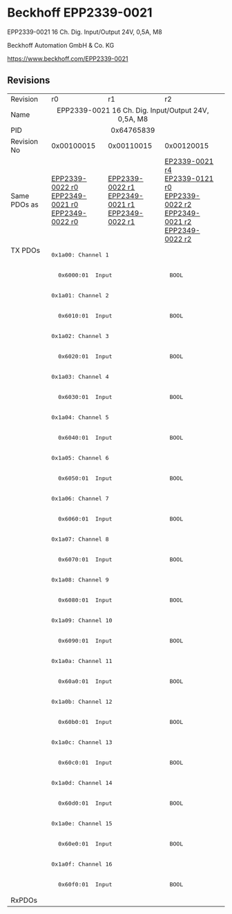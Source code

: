 # Beckhoff EPP2339-0021

EPP2339-0021 16 Ch. Dig. Input/Output 24V, 0,5A, M8

Beckhoff Automation GmbH & Co. KG

https://www.beckhoff.com/EPP2339-0021

## Revisions
<table>
<tr>
<td>Revision</td>
<td>r0</td>
<td>r1</td>
<td>r2</td>
</tr>
<tr>
<td>Name</td>
<td colspan=3 align="center">EPP2339-0021 16 Ch. Dig. Input/Output 24V, 0,5A, M8</td>
</tr>
<tr>
<td>PID</td>
<td colspan=3 align="center">0x64765839</td>
</tr>
<tr>
<td>Revision No</td>
<td>0x00100015</td>
<td>0x00110015</td>
<td>0x00120015</td>
</tr>
<tr>
<td>Same PDOs as</td>
<td><a href="EPP2339-0022.md">EPP2339-0022 r0</a><br/><a href="EPP2349-0021.md">EPP2349-0021 r0</a><br/><a href="EPP2349-0022.md">EPP2349-0022 r0</a></td>
<td><a href="EPP2339-0022.md">EPP2339-0022 r1</a><br/><a href="EPP2349-0021.md">EPP2349-0021 r1</a><br/><a href="EPP2349-0022.md">EPP2349-0022 r1</a></td>
<td><a href="EP2339-0021.md">EP2339-0021 r4</a><br/><a href="EP2339-0121.md">EP2339-0121 r0</a><br/><a href="EPP2339-0022.md">EPP2339-0022 r2</a><br/><a href="EPP2349-0021.md">EPP2349-0021 r2</a><br/><a href="EPP2349-0022.md">EPP2349-0022 r2</a></td>
</tr>
<tr>
<td rowspan=32 valign=top>TX PDOs</td>
<td colspan=3 align="left"><pre>0x1a00: Channel 1</pre></td>
<td></td>
</tr>
<tr>
<td colspan=3 align="left"><pre>  0x6000:01  Input                 BOOL</pre></td>
</tr>
<tr>
<td colspan=3 align="left"><pre>0x1a01: Channel 2</pre></td>
</tr>
<tr>
<td colspan=3 align="left"><pre>  0x6010:01  Input                 BOOL</pre></td>
</tr>
<tr>
<td colspan=3 align="left"><pre>0x1a02: Channel 3</pre></td>
</tr>
<tr>
<td colspan=3 align="left"><pre>  0x6020:01  Input                 BOOL</pre></td>
</tr>
<tr>
<td colspan=3 align="left"><pre>0x1a03: Channel 4</pre></td>
</tr>
<tr>
<td colspan=3 align="left"><pre>  0x6030:01  Input                 BOOL</pre></td>
</tr>
<tr>
<td colspan=3 align="left"><pre>0x1a04: Channel 5</pre></td>
</tr>
<tr>
<td colspan=3 align="left"><pre>  0x6040:01  Input                 BOOL</pre></td>
</tr>
<tr>
<td colspan=3 align="left"><pre>0x1a05: Channel 6</pre></td>
</tr>
<tr>
<td colspan=3 align="left"><pre>  0x6050:01  Input                 BOOL</pre></td>
</tr>
<tr>
<td colspan=3 align="left"><pre>0x1a06: Channel 7</pre></td>
</tr>
<tr>
<td colspan=3 align="left"><pre>  0x6060:01  Input                 BOOL</pre></td>
</tr>
<tr>
<td colspan=3 align="left"><pre>0x1a07: Channel 8</pre></td>
</tr>
<tr>
<td colspan=3 align="left"><pre>  0x6070:01  Input                 BOOL</pre></td>
</tr>
<tr>
<td colspan=3 align="left"><pre>0x1a08: Channel 9</pre></td>
</tr>
<tr>
<td colspan=3 align="left"><pre>  0x6080:01  Input                 BOOL</pre></td>
</tr>
<tr>
<td colspan=3 align="left"><pre>0x1a09: Channel 10</pre></td>
</tr>
<tr>
<td colspan=3 align="left"><pre>  0x6090:01  Input                 BOOL</pre></td>
</tr>
<tr>
<td colspan=3 align="left"><pre>0x1a0a: Channel 11</pre></td>
</tr>
<tr>
<td colspan=3 align="left"><pre>  0x60a0:01  Input                 BOOL</pre></td>
</tr>
<tr>
<td colspan=3 align="left"><pre>0x1a0b: Channel 12</pre></td>
</tr>
<tr>
<td colspan=3 align="left"><pre>  0x60b0:01  Input                 BOOL</pre></td>
</tr>
<tr>
<td colspan=3 align="left"><pre>0x1a0c: Channel 13</pre></td>
</tr>
<tr>
<td colspan=3 align="left"><pre>  0x60c0:01  Input                 BOOL</pre></td>
</tr>
<tr>
<td colspan=3 align="left"><pre>0x1a0d: Channel 14</pre></td>
</tr>
<tr>
<td colspan=3 align="left"><pre>  0x60d0:01  Input                 BOOL</pre></td>
</tr>
<tr>
<td colspan=3 align="left"><pre>0x1a0e: Channel 15</pre></td>
</tr>
<tr>
<td colspan=3 align="left"><pre>  0x60e0:01  Input                 BOOL</pre></td>
</tr>
<tr>
<td colspan=3 align="left"><pre>0x1a0f: Channel 16</pre></td>
</tr>
<tr>
<td colspan=3 align="left"><pre>  0x60f0:01  Input                 BOOL</pre></td>
</tr>
<tr>
<td>RxPDOs</td>
<td colspan=3 align="left"></td>
</tr>
</table>
